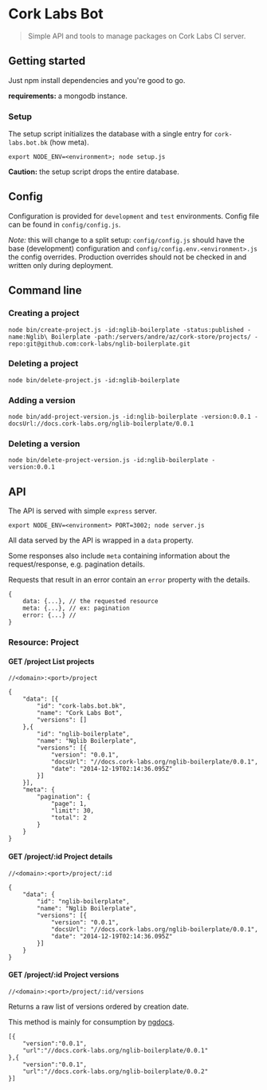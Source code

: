 # Cork Labs Bot

> Simple API and tools to manage packages on Cork Labs CI server.


## Getting started

Just npm install dependencies and you're good to go.

__requirements:__ a mongodb instance.

### Setup

The setup script initializes the database with a single entry for `cork-labs.bot.bk` (how meta).

```
export NODE_ENV=<environment>; node setup.js
```

__Caution:__ the setup script drops the entire database. 

## Config

Configuration is provided for `development` and `test` environments. Config file can be found in `config/config.js`.

_Note:_ this will change to a split setup: `config/config.js` should have the base (development) configuration and `config/config.env.<environment>.js` the config overrides. Production overrides should not be checked in and written only during deployment.


## Command line

### Creating a project

```
node bin/create-project.js -id:nglib-boilerplate -status:published -name:Nglib\ Boilerplate -path:/servers/andre/az/cork-store/projects/ -repo:git@github.com:cork-labs/nglib-boilerplate.git
```

### Deleting a project

```
node bin/delete-project.js -id:nglib-boilerplate
```

### Adding a version

```
node bin/add-project-version.js -id:nglib-boilerplate -version:0.0.1 -docsUrl://docs.cork-labs.org/nglib-boilerplate/0.0.1
```

### Deleting a version

```
node bin/delete-project-version.js -id:nglib-boilerplate -version:0.0.1
```

## API

The API is served with simple `express` server.

```
export NODE_ENV=<environment> PORT=3002; node server.js
```

All data served by the API is wrapped in a ```data``` property.

Some responses also include ```meta``` containing information about the request/response, e.g. pagination details.

Requests that result in an error contain an ```error``` property with the details.

```
{
    data: {...}, // the requested resource
    meta: {...}, // ex: pagination
    error: {...} //
}
```

### Resource: __Project__

#### __GET /project__ List projects

```
//<domain>:<port>/project
```

```
{
    "data": [{
        "id": "cork-labs.bot.bk",
        "name": "Cork Labs Bot",
        "versions": []
    },{
        "id": "nglib-boilerplate",
        "name": "Nglib Boilerplate",
        "versions": [{
            "version": "0.0.1",
            "docsUrl": "//docs.cork-labs.org/nglib-boilerplate/0.0.1",
            "date": "2014-12-19T02:14:36.095Z"
        }]
    }],
    "meta": {
        "pagination": {
            "page": 1,
            "limit": 30,
            "total": 2
        }
    }
}
```

#### __GET /project/:id__ Project details

```
//<domain>:<port>/project/:id
```

```
{
    "data": {
        "id": "nglib-boilerplate",
        "name": "Nglib Boilerplate",
        "versions": [{
            "version": "0.0.1",
            "docsUrl": "//docs.cork-labs.org/nglib-boilerplate/0.0.1",
            "date": "2014-12-19T02:14:36.095Z"
        }]
    }
}
```

#### __GET /project/:id__ Project versions

```
//<domain>:<port>/project/:id/versions
```

Returns a raw list of versions ordered by creation date.

This method is mainly for consumption by [ngdocs](//github.com/cork-labs/grunt-ngdocs).

```
[{
    "version":"0.0.1",
    "url":"//docs.cork-labs.org/nglib-boilerplate/0.0.1"
},{
    "version":"0.0.1",
    "url":"//docs.cork-labs.org/nglib-boilerplate/0.0.2"
}]
```

